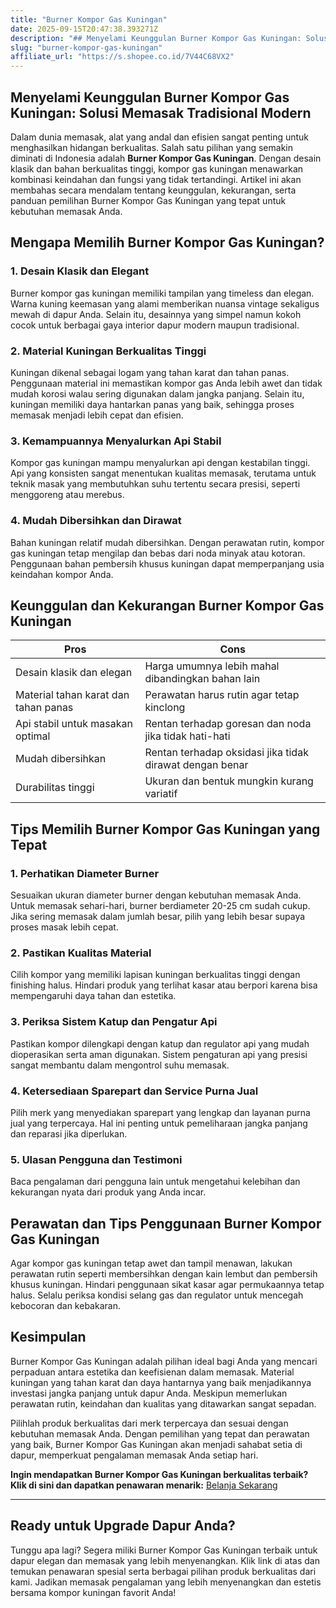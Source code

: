 ```yaml
---
title: "Burner Kompor Gas Kuningan"
date: 2025-09-15T20:47:38.393271Z
description: "## Menyelami Keunggulan Burner Kompor Gas Kuningan: Solusi Memasak Tradisional Modern..."
slug: "burner-kompor-gas-kuningan"
affiliate_url: "https://s.shopee.co.id/7V44C68VX2"
---
```

## Menyelami Keunggulan Burner Kompor Gas Kuningan: Solusi Memasak Tradisional Modern

Dalam dunia memasak, alat yang andal dan efisien sangat penting untuk menghasilkan hidangan berkualitas. Salah satu pilihan yang semakin diminati di Indonesia adalah **Burner Kompor Gas Kuningan**. Dengan desain klasik dan bahan berkualitas tinggi, kompor gas kuningan menawarkan kombinasi keindahan dan fungsi yang tidak tertandingi. Artikel ini akan membahas secara mendalam tentang keunggulan, kekurangan, serta panduan pemilihan Burner Kompor Gas Kuningan yang tepat untuk kebutuhan memasak Anda.

## Mengapa Memilih Burner Kompor Gas Kuningan?

### 1. Desain Klasik dan Elegant
Burner kompor gas kuningan memiliki tampilan yang timeless dan elegan. Warna kuning keemasan yang alami memberikan nuansa vintage sekaligus mewah di dapur Anda. Selain itu, desainnya yang simpel namun kokoh cocok untuk berbagai gaya interior dapur modern maupun tradisional.

### 2. Material Kuningan Berkualitas Tinggi
Kuningan dikenal sebagai logam yang tahan karat dan tahan panas. Penggunaan material ini memastikan kompor gas Anda lebih awet dan tidak mudah korosi walau sering digunakan dalam jangka panjang. Selain itu, kuningan memiliki daya hantarkan panas yang baik, sehingga proses memasak menjadi lebih cepat dan efisien.

### 3. Kemampuannya Menyalurkan Api Stabil
Kompor gas kuningan mampu menyalurkan api dengan kestabilan tinggi. Api yang konsisten sangat menentukan kualitas memasak, terutama untuk teknik masak yang membutuhkan suhu tertentu secara presisi, seperti menggoreng atau merebus.

### 4. Mudah Dibersihkan dan Dirawat
Bahan kuningan relatif mudah dibersihkan. Dengan perawatan rutin, kompor gas kuningan tetap mengilap dan bebas dari noda minyak atau kotoran. Penggunaan bahan pembersih khusus kuningan dapat memperpanjang usia keindahan kompor Anda.

## Keunggulan dan Kekurangan Burner Kompor Gas Kuningan

| **Pros** | **Cons** |
| --- | --- |
| Desain klasik dan elegan | Harga umumnya lebih mahal dibandingkan bahan lain |
| Material tahan karat dan tahan panas | Perawatan harus rutin agar tetap kinclong |
| Api stabil untuk masakan optimal | Rentan terhadap goresan dan noda jika tidak hati-hati |
| Mudah dibersihkan | Rentan terhadap oksidasi jika tidak dirawat dengan benar |
| Durabilitas tinggi | Ukuran dan bentuk mungkin kurang variatif |

## Tips Memilih Burner Kompor Gas Kuningan yang Tepat

### 1. Perhatikan Diameter Burner
Sesuaikan ukuran diameter burner dengan kebutuhan memasak Anda. Untuk memasak sehari-hari, burner berdiameter 20-25 cm sudah cukup. Jika sering memasak dalam jumlah besar, pilih yang lebih besar supaya proses masak lebih cepat.

### 2. Pastikan Kualitas Material
Cilih kompor yang memiliki lapisan kuningan berkualitas tinggi dengan finishing halus. Hindari produk yang terlihat kasar atau berpori karena bisa mempengaruhi daya tahan dan estetika.

### 3. Periksa Sistem Katup dan Pengatur Api
Pastikan kompor dilengkapi dengan katup dan regulator api yang mudah dioperasikan serta aman digunakan. Sistem pengaturan api yang presisi sangat membantu dalam mengontrol suhu memasak.

### 4. Ketersediaan Sparepart dan Service Purna Jual
Pilih merk yang menyediakan sparepart yang lengkap dan layanan purna jual yang terpercaya. Hal ini penting untuk pemeliharaan jangka panjang dan reparasi jika diperlukan.

### 5. Ulasan Pengguna dan Testimoni
Baca pengalaman dari pengguna lain untuk mengetahui kelebihan dan kekurangan nyata dari produk yang Anda incar.

## Perawatan dan Tips Penggunaan Burner Kompor Gas Kuningan

Agar kompor gas kuningan tetap awet dan tampil menawan, lakukan perawatan rutin seperti membersihkan dengan kain lembut dan pembersih khusus kuningan. Hindari penggunaan sikat kasar agar permukaannya tetap halus. Selalu periksa kondisi selang gas dan regulator untuk mencegah kebocoran dan kebakaran.

## Kesimpulan

Burner Kompor Gas Kuningan adalah pilihan ideal bagi Anda yang mencari perpaduan antara estetika dan keefisienan dalam memasak. Material kuningan yang tahan karat dan daya hantarnya yang baik menjadikannya investasi jangka panjang untuk dapur Anda. Meskipun memerlukan perawatan rutin, keindahan dan kualitas yang ditawarkan sangat sepadan.

Pilihlah produk berkualitas dari merk terpercaya dan sesuai dengan kebutuhan memasak Anda. Dengan pemilihan yang tepat dan perawatan yang baik, Burner Kompor Gas Kuningan akan menjadi sahabat setia di dapur, memperkuat pengalaman memasak Anda setiap hari.

**Ingin mendapatkan Burner Kompor Gas Kuningan berkualitas terbaik? Klik di sini dan dapatkan penawaran menarik:** [Belanja Sekarang](https://s.shopee.co.id/7V44C68VX2)

---

## Ready untuk Upgrade Dapur Anda?

Tunggu apa lagi? Segera miliki Burner Kompor Gas Kuningan terbaik untuk dapur elegan dan memasak yang lebih menyenangkan. Klik link di atas dan temukan penawaran spesial serta berbagai pilihan produk berkualitas dari kami. Jadikan memasak pengalaman yang lebih menyenangkan dan estetis bersama kompor kuningan favorit Anda!